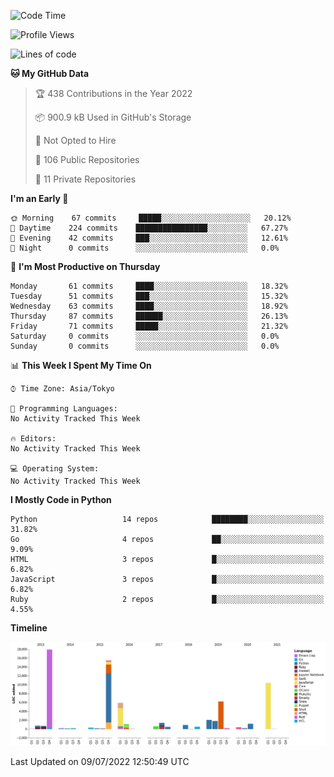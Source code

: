 <!--START_SECTION:waka-->
![Code Time](http://img.shields.io/badge/Code%20Time-3%2C840%20hrs%2031%20mins-blue)

![Profile Views](http://img.shields.io/badge/Profile%20Views-1-blue)

![Lines of code](https://img.shields.io/badge/From%20Hello%20World%20I%27ve%20Written-70%20Thousand%20lines%20of%20code-blue)

**🐱 My GitHub Data** 

> 🏆 438 Contributions in the Year 2022
 > 
> 📦 900.9 kB Used in GitHub's Storage 
 > 
> 🚫 Not Opted to Hire
 > 
> 📜 106 Public Repositories 
 > 
> 🔑 11 Private Repositories  
 > 
**I'm an Early 🐤** 

```text
🌞 Morning    67 commits     █████░░░░░░░░░░░░░░░░░░░░   20.12% 
🌆 Daytime    224 commits    ████████████████░░░░░░░░░   67.27% 
🌃 Evening    42 commits     ███░░░░░░░░░░░░░░░░░░░░░░   12.61% 
🌙 Night      0 commits      ░░░░░░░░░░░░░░░░░░░░░░░░░   0.0%

```
📅 **I'm Most Productive on Thursday** 

```text
Monday       61 commits     ████░░░░░░░░░░░░░░░░░░░░░   18.32% 
Tuesday      51 commits     ███░░░░░░░░░░░░░░░░░░░░░░   15.32% 
Wednesday    63 commits     ████░░░░░░░░░░░░░░░░░░░░░   18.92% 
Thursday     87 commits     ██████░░░░░░░░░░░░░░░░░░░   26.13% 
Friday       71 commits     █████░░░░░░░░░░░░░░░░░░░░   21.32% 
Saturday     0 commits      ░░░░░░░░░░░░░░░░░░░░░░░░░   0.0% 
Sunday       0 commits      ░░░░░░░░░░░░░░░░░░░░░░░░░   0.0%

```


📊 **This Week I Spent My Time On** 

```text
⌚︎ Time Zone: Asia/Tokyo

💬 Programming Languages: 
No Activity Tracked This Week

🔥 Editors: 
No Activity Tracked This Week

💻 Operating System: 
No Activity Tracked This Week

```

**I Mostly Code in Python** 

```text
Python                   14 repos            ████████░░░░░░░░░░░░░░░░░   31.82% 
Go                       4 repos             ██░░░░░░░░░░░░░░░░░░░░░░░   9.09% 
HTML                     3 repos             █░░░░░░░░░░░░░░░░░░░░░░░░   6.82% 
JavaScript               3 repos             █░░░░░░░░░░░░░░░░░░░░░░░░   6.82% 
Ruby                     2 repos             █░░░░░░░░░░░░░░░░░░░░░░░░   4.55%

```


**Timeline**

![Chart not found](https://raw.githubusercontent.com/takuan-osho/takuan-osho/master/charts/bar_graph.png) 


 Last Updated on 09/07/2022 12:50:49 UTC
<!--END_SECTION:waka-->

